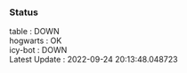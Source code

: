 ### Status


table : DOWN  
hogwarts : OK  
icy-bot : DOWN  
Latest Update : 2022-09-24 20:13:48.048723
